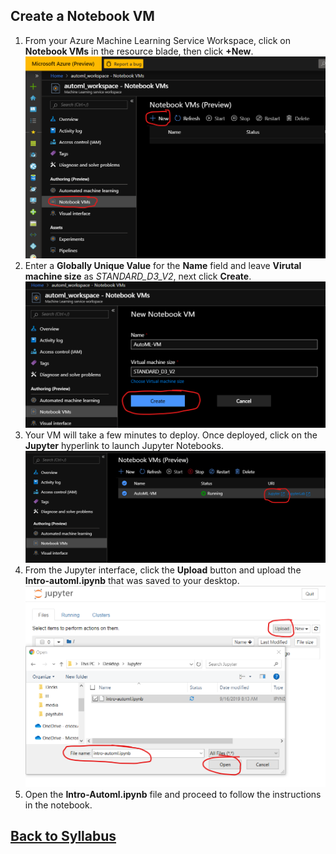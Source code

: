 
## Create a Notebook VM
1. From your Azure Machine Learning Service Workspace, click on **Notebook VMs** in the resource blade, then click **+New**.
![Create a Notebook VM](media/notebook-vm-1.png)
1. Enter a **Globally Unique Value** for the **Name** field and leave **Virutal machine size** as *STANDARD_D3_V2*, next click **Create**.
![Create a Notebook VM](media/notebook-vm-2.png)
1. Your VM will take a few minutes to deploy. Once deployed, click on the **Jupyter** hyperlink to launch Jupyter Notebooks.
![Create a Notebook VM](media/notebook-vm-3.png)
1. From the Jupyter interface, click the **Upload** button and upload the **Intro-automl.ipynb** that was saved to your desktop.
![Create a Notebook VM](media/notebook-vm-4.png)
1. Open the **Intro-Automl.ipynb** file and proceed to follow the instructions in the notebook. 

## [Back to Syllabus](readme.md)
